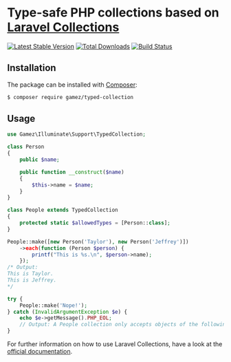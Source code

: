# Type-safe PHP collections based on [Laravel Collections] 

[![Latest Stable Version](https://poser.pugx.org/gamez/typed-collection/v/stable)](https://packagist.org/packages/gamez/typed-collection)
[![Total Downloads](https://poser.pugx.org/gamez/typed-collection/downloads)](https://packagist.org/packages/gamez/typed-collection)
[![Build Status](https://travis-ci.org/jeromegamez/typed-collection.svg?branch=master)](https://travis-ci.org/jeromegamez/typed-collection)

## Installation

The package can be installed with [Composer]:

```bash
$ composer require gamez/typed-collection
```

## Usage

```php
use Gamez\Illuminate\Support\TypedCollection;

class Person
{
    public $name;

    public function __construct($name)
    {
        $this->name = $name;
    }
}

class People extends TypedCollection
{
    protected static $allowedTypes = [Person::class];
}

People::make([new Person('Taylor'), new Person('Jeffrey')])
    ->each(function (Person $person) {
        printf("This is %s.\n", $person->name);
    });
/* Output:
This is Taylor.
This is Jeffrey.
*/

try {
    People::make('Nope!');
} catch (InvalidArgumentException $e) {
    echo $e->getMessage().PHP_EOL;
    // Output: A People collection only accepts objects of the following types: Person.
}
```

For further information on how to use Laravel Collections,
have a look at the [official documentation].

[Laravel Collections]: https://laravel.com/docs/collections
[official documentation]: https://laravel.com/docs/collections
[Composer]: https://getcomposer.org 
